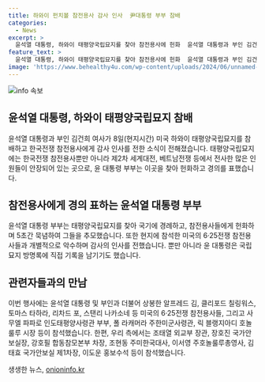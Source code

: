 ```yaml
---
title: 하와이 펀치볼 참전용사 감사 인사  尹대통령 부부 참배
categories:
  - News
excerpt: >
  윤석열 대통령, 하와이 태평양국립묘지를 찾아 참전용사에 헌화  윤석열 대통령과 부인 김건희 여사가 8일(현지시간) 나토 정상회의 참석을 위해 한국을 떠나기 전, 미국 하와이를 방문했다. 이날 오후 두 사람은 태평양국립묘지를 찾아 6·25전쟁 참전용사들에게 헌화를 하고 악수와 함께 감사의 인사를 전했다. 또한, 윤 대통령은 방명록에 자신의 이름을 남기며 공식적으로 경례를 표했다. 이러한 행사에는 미국 요충지의 주요 인사들과 우리 측 주요 인사들이 참석했다.
feature_text: >
  윤석열 대통령, 하와이 태평양국립묘지를 찾아 참전용사에 헌화  윤석열 대통령과 부인 김건희 여사가 8일(현지시간) 나토 정상회의 참석을 위해 한국을 떠나기 전, 미국 하와이를 방문했다. 이날 오후 두 사람은 태평양국립묘지를 찾아 6·25전쟁 참전용사들에게 헌화를 하고 악수와 함께 감사의 인사를 전했다. 또한, 윤 대통령은 방명록에 자신의 이름을 남기며 공식적으로 경례를 표했다. 이러한 행사에는 미국 요충지의 주요 인사들과 우리 측 주요 인사들이 참석했다.
image: 'https://www.behealthy4u.com/wp-content/uploads/2024/06/unnamed-file.png'
---
```


<p><img src="https://www.behealthy4u.com/wp-content/uploads/2024/06/unnamed-file.png" alt="info 속보" /></p>

<h2 data-ke-size="size26">윤석열 대통령, 하와이 태평양국립묘지 참배</h2>

<p data-ke-size="size16">윤석열 대통령과 부인 김건희 여사가 8일(현지시간) 미국 하와이 태평양국립묘지를 참배하고 한국전쟁 참전용사에게 감사 인사를 전한 소식이 전해졌습니다. 태평양국립묘지에는 한국전쟁 참전용사뿐만 아니라 제2차 세계대전, 베트남전쟁 등에서 전사한 많은 인원들이 안장되어 있는 곳으로, 윤 대통령 부부는 이곳을 찾아 헌화하고 경의를 표했습니다.</p>

<h2 data-ke-size="size26">참전용사에게 경의 표하는 윤석열 대통령 부부</h2>

<p data-ke-size="size16">윤석열 대통령 부부는 태평양국립묘지를 찾아 국기에 경례하고, 참전용사들에게 헌화하며 5초간 묵념하여 그들을 추모했습니다. 또한 현지에 참석한 미국의 6·25전쟁 참전용사들과 개별적으로 악수하며 감사의 인사를 전했습니다. 뿐만 아니라 윤 대통령은 국립묘지 방명록에 직접 기록을 남기기도 했습니다.</p>

<h2 data-ke-size="size26">관련자들과의 만남</h2>

<p data-ke-size="size16">이번 행사에는 윤석열 대통령 및 부인과 더불어 상봉한 알프레드 김, 클리포드 칠링워스, 토마스 타하라, 리차드 포, 스탠리 나카소네 등 미국의 6·25전쟁 참전용사들, 그리고 사무엘 파파로 인도태평양사령관 부부, 폴 라캐머라 주한미군사령관, 릭 블랭지아디 호놀룰루 시장 등이 참석했습니다. 한편, 우리 측에서는 조태열 외교부 장관, 장호진 국가안보실장, 강호필 합동참모본부 차장, 조현동 주미한국대사, 이서영 주호놀룰루총영사, 김태효 국가안보실 제1차장, 이도운 홍보수석 등이 참석했습니다.</p>
생생한 뉴스, <a href="https://onioninfo.kr" rel="dofollow">onioninfo.kr</a>



